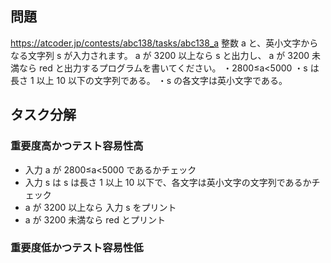 ## 問題

https://atcoder.jp/contests/abc138/tasks/abc138_a
整数 a と、英小文字からなる文字列 s が入力されます。
a が 3200 以上なら s と出力し、 a が 3200 未満なら red と出力するプログラムを書いてください。
・2800≤a<5000
・s は長さ 1 以上 10 以下の文字列である。
・s の各文字は英小文字である。

## タスク分解

### 重要度高かつテスト容易性高

- 入力 a が 2800≤a<5000 であるかチェック
- 入力 s は s は長さ 1 以上 10 以下で、各文字は英小文字の文字列であるかチェック
- a が 3200 以上なら 入力 s をプリント
- a が 3200 未満なら red とプリント

### 重要度低かつテスト容易性低

